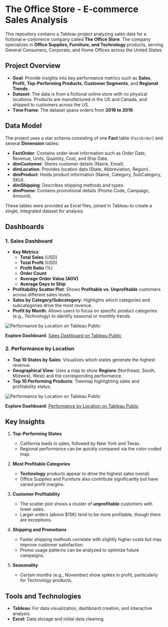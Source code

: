 # The Office Store - E-commerce Sales Analysis

This repository contains a Tableau project analyzing sales data for a fictional e-commerce company called **The Office Store**. The company specializes in **Office Supplies, Furniture, and Technology** products, serving General Consumers, Corporate, and Home Offices across the United States.

## Project Overview

- **Goal**: Provide insights into key performance metrics such as **Sales**, **Profit**, **Top-Performing Products**, **Customer Segments**, and **Regional Trends**.
- **Dataset**: The data is from a fictional online store with no physical locations. Products are manufactured in the US and Canada, and shipped to customers across the US.
- **Time Frame**: The dataset spans orders from **2016 to 2019**.

## Data Model

The project uses a star schema consisting of one **Fact** table (`FactOrder`) and several **Dimension** tables:

- **FactOrder**: Contains order-level information such as Order Date, Revenue, Units, Quantity, Cost, and Ship Date.
- **dimCustomer**: Stores customer details (Name, Email).
- **dimLocation**: Provides location data (State, Abbreviation, Region).
- **dimProduct**: Holds product information (Name, Category, SubCategory, SKU).
- **dimShipping**: Describes shipping methods and types.
- **dimPromo**: Contains promotional details (Promo Code, Campaign, Amount).

These tables were provided as Excel files, joined in Tableau to create a single, integrated dataset for analysis.

## Dashboards

### 1. Sales Dashboard
- **Key Metrics**:  
  - **Total Sales** (USD)  
  - **Total Profit** (USD)  
  - **Profit Ratio** (%)  
  - **Order Count**  
  - **Average Order Value (AOV)**  
  - **Average Days to Ship**  
- **Profitability Scatter Plot**: Shows **Profitable vs. Unprofitable** customers across different sales levels.  
- **Sales by Category/Subcategory**: Highlights which categories and subcategories drive the most revenue.  
- **Profit by Month**: Allows users to focus on specific product categories (e.g., Technology) to identify seasonal or monthly trends.

![Performance by Location on Tableau Public](https://github.com/vincenzomaltese/The-Office-Store-E-commerce-Sales-Analysis/blob/main/images/Sales_Dashboard.jpg)

**Explore Dashboard**: [Sales Dashboard on Tableau Public](https://public.tableau.com/app/profile/vincenzo.maltese1450/viz/CaseStudyTheOfficeStore-SalesDashboard/SalesDashboard)
### 2. Performance by Location
- **Top 10 States by Sales**: Visualizes which states generate the highest revenue.  
- **Geographical View**: Uses a map to show **Regions** (Northeast, South, Midwest, West) and the corresponding performance.  
- **Top 10 Performing Products**: Treemap highlighting sales and profitability status.

![Performance by Location on Tableau Public](https://github.com/vincenzomaltese/The-Office-Store-E-commerce-Sales-Analysis/blob/main/images/Performance%20by%20Location.jpg)

**Explore Dashboard**: [Performance by Location on Tableau Public](https://public.tableau.com/app/profile/vincenzo.maltese1450/viz/CaseStudyTheOfficeStore-PerformancebyLocation/PerformancebyLocation)

## Key Insights

1. **Top-Performing States**  
   - California leads in sales, followed by New York and Texas.  
   - Regional performance can be quickly compared via the color-coded map.

2. **Most Profitable Categories**  
   - **Technology** products appear to drive the highest sales overall.  
   - Office Supplies and Furniture also contribute significantly but have varied profit margins.

3. **Customer Profitability**  
   - The scatter plot shows a cluster of **unprofitable** customers with lower sales.  
   - Larger orders (above \$15K) tend to be more profitable, though there are exceptions.

4. **Shipping and Promotions**  
   - Faster shipping methods correlate with slightly higher costs but may improve customer satisfaction.  
   - Promo usage patterns can be analyzed to optimize future campaigns.

5. **Seasonality**  
   - Certain months (e.g., November) show spikes in profit, particularly for Technology products.

## Tools and Technologies

- **Tableau**: For data visualization, dashboard creation, and interactive analysis.  
- **Excel**: Data storage and initial data cleaning.  

